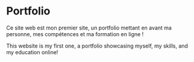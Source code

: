# Portfolio
Ce site web est mon premier site, un portfolio mettant en avant ma personne, mes compétences et ma formation en ligne ! 

This website is my first one, a portfolio showcasing myself, my skills, and my education online!